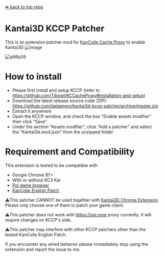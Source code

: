 [⬅️ back to top repo](https://github.com/laplamgor/kantai3d)

# Kantai3D KCCP Patcher
This is an extension patcher mod for [KanColle Cache Proxy](https://github.com/Tibowl/KCCacheProxy) to enable Kantai3D
![image](https://user-images.githubusercontent.com/11514317/146808319-2bb24a30-ab30-4fd9-b170-1c701e82d385.png)

![aN9y59](https://user-images.githubusercontent.com/11514317/97005328-de98ac00-1570-11eb-8ce1-35461f92fbe2.gif)



# How to install
* Please first install and setup KCCP (refer to https://github.com/Tibowl/KCCacheProxy#installation-and-setup)
* Download the latest release source code (ZIP): https://github.com/laplamgor/kantai3d-kccp-patcher/archive/master.zip
* Extract it anywhere
* Open the KCCP window, and check the box "Enable assets modifier" then click "Save"
* Under the section "Assets modifier", click "Add a patcher" and select the "Kantai3d.mod.json" from the unzipped folder


# Requirement and Compatibility
This extension is tested to be compatible with
* Google Chrome 87+
* With or without KC3 Kai
* [Poi game browser](https://github.com/poooi/poi)
* [KanColle English Patch](https://github.com/InochiPM/KanColle-English-Patch-KCCP)

⚠️This patcher CANNOT be used together with [Kantai3D Chrome Extension](https://github.com/laplamgor/kantai3d-chrome-extension). 
Please only choose one of them to patch your game client.

⚠️This patcher does not work with https://ooi.moe proxy currently. It will require changes on KCCP's side.

⚠️This patcher may interfere with other KCCP patchers other than the tested KanColle English Patch.

If you encounter any wired behavior please immediately stop using the extension and report the issue to me.


